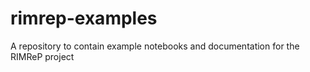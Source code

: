 # rimrep-examples
A repository to contain example notebooks and documentation for the RIMReP project
